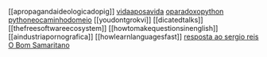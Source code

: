 
[[apropagandaideologicadopig]]
[vidaaposavida](vidaaposavida)
[oparadoxopython](oparadoxopython)
[pythoneocaminhodomeio](pythoneocaminhodomeio)
[[youdontgrokvi]]
[[dicatedtalks]]
[[thefreesoftwareecosystem]]
[[howtomakequestionsinenglish]]
[[aindustriapornografica]]
[[howlearnlanguagesfast]]
[resposta ao sergio reis](resposta-ao-sergio-reis)
[O Bom Samaritano](O-Bom-Samaritano)

